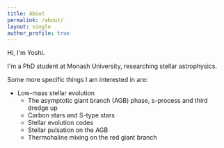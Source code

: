 ```yaml
---
title: About
permalink: /about/
layout: single
author_profile: true
---
```


Hi, I'm Yoshi. 

I'm a PhD student at Monash University, researching stellar astrophysics.

Some more specific things I am interested in are:

- Low-mass stellar evolution
    - The asymptotic giant branch (AGB) phase, s-process and third dredge up
    - Carbon stars and S-type stars
    - Stellar evolution codes
    - Stellar pulsation on the AGB
    - Thermohaline mixing on the red giant branch